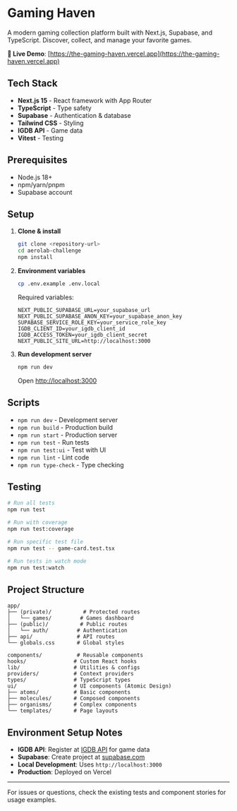 # Gaming Haven

A modern gaming collection platform built with Next.js, Supabase, and TypeScript. Discover, collect, and manage your favorite games.

**🚀 Live Demo**: [https://the-gaming-haven.vercel.app](https://the-gaming-haven.vercel.app)

## Tech Stack

- **Next.js 15** - React framework with App Router
- **TypeScript** - Type safety
- **Supabase** - Authentication & database
- **Tailwind CSS** - Styling
- **IGDB API** - Game data
- **Vitest** - Testing

## Prerequisites

- Node.js 18+
- npm/yarn/pnpm
- Supabase account

## Setup

1. **Clone & install**

   ```bash
   git clone <repository-url>
   cd aerolab-challenge
   npm install
   ```

2. **Environment variables**

   ```bash
   cp .env.example .env.local
   ```

   Required variables:

   ```env
   NEXT_PUBLIC_SUPABASE_URL=your_supabase_url
   NEXT_PUBLIC_SUPABASE_ANON_KEY=your_supabase_anon_key
   SUPABASE_SERVICE_ROLE_KEY=your_service_role_key
   IGDB_CLIENT_ID=your_igdb_client_id
   IGDB_ACCESS_TOKEN=your_igdb_client_secret
   NEXT_PUBLIC_SITE_URL=http://localhost:3000
   ```

3. **Run development server**

   ```bash
   npm run dev
   ```

   Open [http://localhost:3000](http://localhost:3000)

## Scripts

- `npm run dev` - Development server
- `npm run build` - Production build
- `npm run start` - Production server
- `npm run test` - Run tests
- `npm run test:ui` - Test with UI
- `npm run lint` - Lint code
- `npm run type-check` - Type checking

## Testing

```bash
# Run all tests
npm run test

# Run with coverage
npm run test:coverage

# Run specific test file
npm run test -- game-card.test.tsx

# Run tests in watch mode
npm run test:watch
```

## Project Structure

```
app/
├── (private)/          # Protected routes
│   └── games/         # Games dashboard
├── (public)/          # Public routes
│   └── auth/         # Authentication
├── api/              # API routes
└── globals.css       # Global styles

components/           # Reusable components
hooks/               # Custom React hooks
lib/                 # Utilities & configs
providers/           # Context providers
types/               # TypeScript types
ui/                  # UI components (Atomic Design)
├── atoms/           # Basic components
├── molecules/       # Composed components
├── organisms/       # Complex components
└── templates/       # Page layouts
```

## Environment Setup Notes

- **IGDB API**: Register at [IGDB API](https://api.igdb.com) for game data
- **Supabase**: Create project at [supabase.com](https://supabase.com)
- **Local Development**: Uses `http://localhost:3000`
- **Production**: Deployed on Vercel

---

For issues or questions, check the existing tests and component stories for usage examples.
